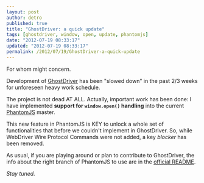 ```yaml
---
layout: post
author: detro
published: true
title: "GhostDriver: a quick update"
tags: [ghostdriver, window, open, update, phantomjs]
date: "2012-07-19 08:33:17"
updated: "2012-07-19 08:33:17"
permalink: /2012/07/19/GhostDriver-a-quick-update
---
```


For whom might concern.

Development of [GhostDriver](https://github.com/detro/ghostdriver) has been "slowed down" in the past 2/3 weeks for unforeseen heavy work schedule.

The project is not dead AT ALL. Actually, important work has been done: I have implemented **support for `window.open()` handling** into the current [PhantomJS](https://github.com/ariya/phantomjs) master.

This new feature in PhantomJS is KEY to unlock a whole set of functionalities that before we couldn't implement in GhostDriver. So, while WebDriver Wire Protocol Commands were not added, a key *blocker* has been removed.

As usual, if you are playing around or plan to contribute to GhostDriver, the info about the right branch of PhantomJS to use are in the [official README](https://github.com/detro/ghostdriver/blob/master/README.md).

_Stay tuned._
